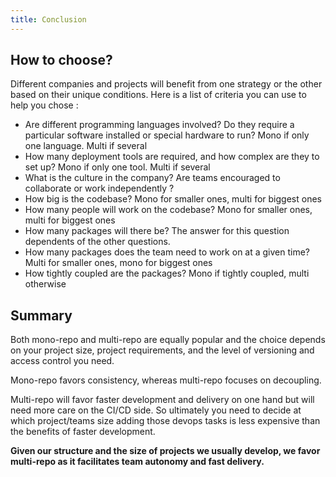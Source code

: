 ```yaml
---
title: Conclusion
---
```


## How to choose?

Different companies and projects will benefit from one strategy or the other based on their unique conditions.
Here is a list of criteria you can use to help you chose : 

- Are different programming languages involved? Do they require a particular software installed or special hardware to run? Mono if only one language. Multi if several
- How many deployment tools are required, and how complex are they to set up? Mono if only one tool. Multi if several
- What is the culture in the company? Are teams encouraged to collaborate or work independently ?
- How big is the codebase? Mono for smaller ones, multi for biggest ones
- How many people will work on the codebase? Mono for smaller ones, multi for biggest ones
- How many packages will there be? The answer for this question dependents of the other questions.
- How many packages does the team need to work on at a given time? Multi for smaller ones, mono for biggest ones
- How tightly coupled are the packages? Mono if tightly coupled, multi otherwise

## Summary

Both mono-repo and multi-repo are equally popular and the choice depends on your project size, project requirements, and the level of versioning and access control you need.

Mono-repo favors consistency, whereas multi-repo focuses on decoupling. 

Multi-repo will favor faster development and delivery on one hand but will need more care on the CI/CD side.
So ultimately you need to decide at which project/teams size adding those devops tasks is less expensive than the benefits of faster development.

**Given our structure and the size of projects we usually develop, we favor multi-repo as it facilitates team autonomy and fast delivery.**
